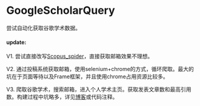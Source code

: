 # GoogleScholarQuery

尝试自动化获取谷歌学术数据。

#### update:
V1. 尝试直接改写[Scopus_spider](https://github.com/luffylg/scopus_spider)，直接获取邮箱效果不理想。

V2. 通过投稿系统获取邮箱，使用selenium+chrome的方式，循环爬取。最大的坑在于页面等待以及Frame框架，并且使用chrome占用资源比较多。

V3. 爬取谷歌学术，搜索邮箱，进入个人学术主页。获取发表文章数和最高引用数。构建过程中坑略多，详见[博客](http://www.luffylg.cn/blog/scholar_spider.html)或代码注释。
